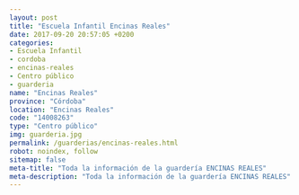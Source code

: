 ```yaml
---
layout: post
title: "Escuela Infantil Encinas Reales"
date: 2017-09-20 20:57:05 +0200
categories:
- Escuela Infantil
- cordoba
- encinas-reales
- Centro público
- guarderia
name: "Encinas Reales"
province: "Córdoba"
location: "Encinas Reales"
code: "14008263"
type: "Centro público"
img: guarderia.jpg
permalink: /guarderias/encinas-reales.html
robot: noindex, follow
sitemap: false
meta-title: "Toda la información de la guardería ENCINAS REALES"
meta-description: "Toda la información de la guardería ENCINAS REALES"
---
```

